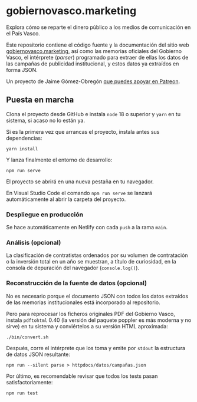 # gobiernovasco.marketing

Explora cómo se reparte el dinero público a los medios de comunicación en el País Vasco.

Este repositorio contiene el código fuente y la documentación del sitio web [gobiernovasco.marketing](https://gobiernovasco.marketing), así como las memorias oficiales del Gobierno Vasco, el intérprete (_parser_) programado para extraer de ellas los datos de las campañas de publicidad institucional, y estos datos ya extraídos en forma JSON.

Un proyecto de Jaime Gómez-Obregón [que puedes apoyar en Patreon](https://www.patreon.com/jaime_gomez_obregon).

## Puesta en marcha

Clona el proyecto desde GitHub e instala `node` 18 o superior y `yarn` en tu sistema, si acaso no lo están ya.

Si es la primera vez que arrancas el proyecto, instala antes sus dependencias:

```shell
yarn install
```

Y lanza finalmente el entorno de desarrollo:

```shell
npm run serve
```

El proyecto se abrirá en una nueva pestaña en tu navegador.

En Visual Studio Code el comando `npm run serve` se lanzará automáticamente al abrir la carpeta del proyecto.

### Despliegue en producción

Se hace automáticamente en Netlify con cada `push` a la rama `main`.

### Análisis (opcional)

La clasificación de contratistas ordenados por su volumen de contratación o la inversión total en un año se muestran, a título de curiosidad, en la consola de depuración del navegador (`console.log()`).

### Reconstrucción de la fuente de datos (opcional)

No es necesario porque el documento JSON con todos los datos extraídos de las memorias institucionales está incorporado al repositorio.

Pero para reprocesar los ficheros originales PDF del Gobierno Vasco, instala `pdftohtml` 0.40 (la versión del paquete poppler es más moderna y no sirve) en tu sistema y conviértelos a su versión HTML aproximada:

```shell
./bin/convert.sh
```

Después, corre el intérprete que los toma y emite por `stdout` la estructura de datos JSON resultante:

```shell
npm run --silent parse > httpdocs/datos/campañas.json
```

Por último, es recomendable revisar que todos los tests pasan satisfactoriamente:

```
npm run test
```
